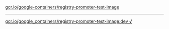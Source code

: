 [gcr.io/google-containers/registry-promoter-test-image](https://hub.docker.com/r/sqeven/registry-promoter-test-image/tags/) 

----
[gcr.io/google_containers/registry-promoter-test-image:dev √](https://hub.docker.com/r/sqeven/registry-promoter-test-image/tags/)

